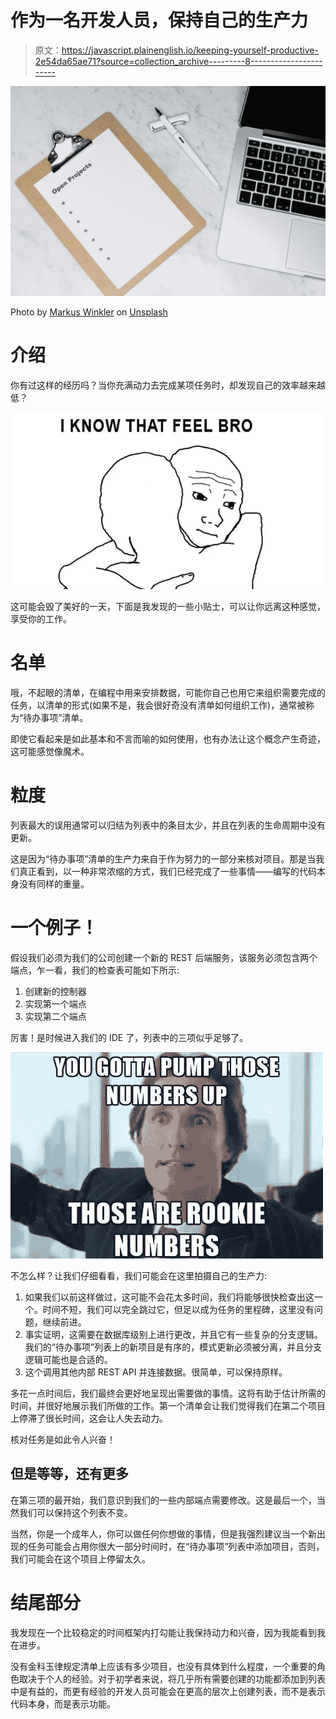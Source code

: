 # 作为一名开发人员，保持自己的生产力

> 原文：<https://javascript.plainenglish.io/keeping-yourself-productive-2e54da65ae71?source=collection_archive---------8----------------------->

![](img/e6c8c04ffd2a10fbc603854e8b9d0c6d.png)

Photo by [Markus Winkler](https://unsplash.com/@markuswinkler?utm_source=medium&utm_medium=referral) on [Unsplash](https://unsplash.com?utm_source=medium&utm_medium=referral)

# 介绍

你有过这样的经历吗？当你充满动力去完成某项任务时，却发现自己的效率越来越低？

![](img/770adf1b342d4219d11ab03a2c33260a.png)

这可能会毁了美好的一天，下面是我发现的一些小贴士，可以让你远离这种感觉，享受你的工作。

# 名单

哦，不起眼的清单，在编程中用来安排数据，可能你自己也用它来组织需要完成的任务，以清单的形式(如果不是，我会很好奇没有清单如何组织工作)，通常被称为“待办事项”清单。

即使它看起来是如此基本和不言而喻的如何使用，也有办法让这个概念产生奇迹，这可能感觉像魔术。

# 粒度

列表最大的误用通常可以归结为列表中的条目太少，并且在列表的生命周期中没有更新。

这是因为“待办事项”清单的生产力来自于作为努力的一部分来核对项目。那是当我们真正看到，以一种非常浓缩的方式，我们已经完成了一些事情——编写的代码本身没有同样的重量。

# 一个例子！

假设我们必须为我们的公司创建一个新的 REST 后端服务，该服务必须包含两个端点，乍一看，我们的检查表可能如下所示:

1.  创建新的控制器
2.  实现第一个端点
3.  实现第二个端点

厉害！是时候进入我们的 IDE 了，列表中的三项似乎足够了。

![](img/892b64f8d01e249841b0071c2f10b50a.png)

不怎么样？让我们仔细看看，我们可能会在这里拍摄自己的生产力:

1.  如果我们以前这样做过，这可能不会花太多时间，我们将能够很快检查出这一个。时间不短，我们可以完全跳过它，但足以成为任务的里程碑，这里没有问题，继续前进。
2.  事实证明，这需要在数据库级别上进行更改，并且它有一些复杂的分支逻辑。我们的“待办事项”列表上的新项目是有序的，模式更新必须被分离，并且分支逻辑可能也是合适的。
3.  这个调用其他内部 REST API 并连接数据。很简单，可以保持原样。

多花一点时间后，我们最终会更好地呈现出需要做的事情。这将有助于估计所需的时间，并很好地展示我们所做的工作。第一个清单会让我们觉得我们在第二个项目上停滞了很长时间，这会让人失去动力。

核对任务是如此令人兴奋！

## 但是等等，还有更多

在第三项的最开始，我们意识到我们的一些内部端点需要修改。这是最后一个，当然我们可以保持这个列表不变。

当然，你是一个成年人，你可以做任何你想做的事情，但是我强烈建议当一个新出现的任务可能会占用你很大一部分时间时，在“待办事项”列表中添加项目，否则，我们可能会在这个项目上停留太久。

# 结尾部分

我发现在一个比较稳定的时间框架内打勾能让我保持动力和兴奋，因为我能看到我在进步。

没有金科玉律规定清单上应该有多少项目，也没有具体到什么程度，一个重要的角色取决于个人的经验。对于初学者来说，将几乎所有需要创建的功能都添加到列表中是有益的，而更有经验的开发人员可能会在更高的层次上创建列表，而不是表示代码本身，而是表示功能。